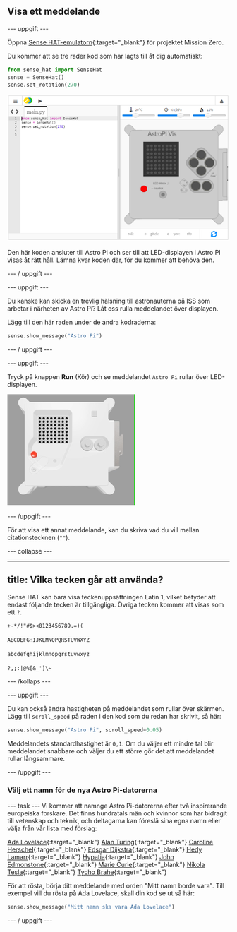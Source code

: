 ## Visa ett meddelande

--- uppgift ---

Öppna [Sense HAT-emulatorn](https://trinket.io/mission-zero){:target="_blank"} för projektet Mission Zero.

Du kommer att se tre rader kod som har lagts till åt dig automatiskt:

```python
from sense_hat import SenseHat
sense = SenseHat()
sense.set_rotation(270)
```

![En skärmdump av Trinket Sense Hat -emulatorn med tre rader startkod som visas i rutan till vänster.](images/sense-hat-emulator2.png)

Den här koden ansluter till Astro Pi och ser till att LED-displayen i Astro PI visas åt rätt håll. Lämna kvar koden där, för du kommer att behöva den.

--- / uppgift ---

--- uppgift ---

Du kanske kan skicka en trevlig hälsning till astronauterna på ISS som arbetar i närheten av Astro Pi? Låt oss rulla meddelandet över displayen.

Lägg till den här raden under de andra kodraderna:

```python
sense.show_message("Astro Pi")
```

--- / uppgift ---

--- uppgift ---

Tryck på knappen **Run** (Kör) och se meddelandet `Astro Pi` rullar över LED-displayen.

![Trinket Sense HAT emulatorn kör ett exempelprogram som bläddrar texten "Astro PI" över LED-matrisen i vita bokstäver](images/M0_1.gif)

--- /uppgift ---



För att visa ett annat meddelande, kan du skriva vad du vill mellan citationstecknen (`""`).

--- collapse ---

---
title: Vilka tecken går att använda?
---

Sense HAT kan bara visa teckenuppsättningen Latin 1, vilket betyder att endast följande tecken är tillgängliga. Övriga tecken kommer att visas som ett `?`.

```
+-*/!"#$><0123456789.=)(

ABCDEFGHIJKLMNOPQRSTUVWXYZ

abcdefghijklmnopqrstuvwxyz

?,;:|@%[&_']\~
```

--- /kollaps ---

--- uppgift ---

Du kan också ändra hastigheten på meddelandet som rullar över skärmen. Lägg till `scroll_speed` på raden i den kod som du redan har skrivit, så här:

```python
sense.show_message("Astro Pi", scroll_speed=0.05)
```

Meddelandets standardhastighet är ` 0,1 `. Om du väljer ett mindre tal blir meddelandet snabbare och väljer du ett större gör det att meddelandet rullar långsammare.

--- /uppgift ---

### Välj ett namn för de nya Astro Pi-datorerna

--- task --- Vi kommer att namnge Astro Pi-datorerna efter två inspirerande europeiska forskare. Det finns hundratals män och kvinnor som har bidragit till vetenskap och teknik, och deltagarna kan föreslå sina egna namn eller välja från vår lista med förslag:


[Ada Lovelace](https://en.wikipedia.org/wiki/Ada_Lovelace){:target="_blank"} 
[Alan Turing](https://en.wikipedia.org/wiki/Alan_Turing){:target="_blank"} 
[Caroline Herschel](https://en.wikipedia.org/wiki/Caroline_Herschel){:target="_blank"} 
[Edsgar Dijkstra](https://en.wikipedia.org/wiki/Edsger_W._Dijkstra){:target="_blank"} 
[Hedy Lamarr](https://en.wikipedia.org/wiki/Hedy_Lamarr){:target="_blank"} 
[Hypatia](https://en.wikipedia.org/wiki/Hypatia){:target="_blank"} 
[John Edmonstone](https://en.wikipedia.org/wiki/John_Edmonstone){:target="_blank"} 
[Marie Curie](https://en.wikipedia.org/wiki/Marie_Curie){:target="_blank"} 
[Nikola Tesla](https://en.wikipedia.org/wiki/Nikola_Tesla){:target="_blank"} 
[Tycho Brahe](https://en.wikipedia.org/wiki/Tycho_Brahe){:target="_blank"}

För att rösta, börja ditt meddelande med orden "Mitt namn borde vara". Till exempel vill du rösta på Ada Lovelace, skall din kod se ut så här:

```python
sense.show_message("Mitt namn ska vara Ada Lovelace")
```
--- / uppgift ---



